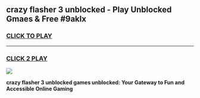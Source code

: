 
## crazy flasher 3 unblocked - Play Unblocked Gmaes & Free #9aklx
<h3>
<a href="https://news.freeplayer.one?title=crazy_flasher_3_unblocked&ref=24F">CLICK TO PLAY</a></h3>
<hr>

<h3>
<a href="https://news.freeplayer.one?title=crazy_flasher_3_unblocked&ref=24F">CLICK 2 PLAY</a>
  
</h3>

<a href="https://news.freeplayer.one?title=crazy_flasher_3_unblocked&ref=24F/"><img src="https://clearcache.store/games.png"></a>


**crazy flasher 3 unblocked games unblocked: Your Gateway to Fun and Accessible Online Gaming**
